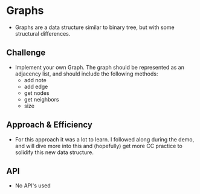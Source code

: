 # Graphs
- Graphs are a data structure similar to binary tree, but with some structural differences.

## Challenge
- Implement your own Graph. The graph should be represented as an adjacency list, and should include the following methods:
    -   add note
    -   add edge
    -   get nodes
    -   get neighbors
    -   size

## Approach & Efficiency
- For this approach it was a lot to learn. I followed along during the demo, and will dive more into this and (hopefully) get more CC practice to solidify this new data structure.

## API
- No API's used
